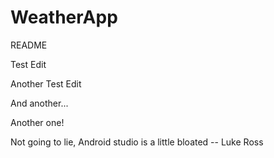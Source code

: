 # WeatherApp

README

Test Edit 

Another Test Edit

And another...

Another one!

Not going to lie,
Android studio is
a little bloated
    -- Luke Ross
